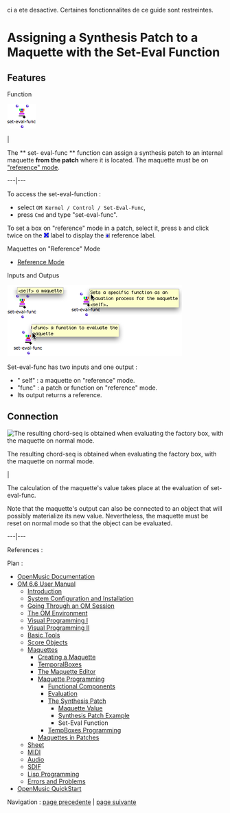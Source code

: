 ci a ete desactive. Certaines fonctionnalites de ce guide sont restreintes.

# Assigning a Synthesis Patch to a Maquette with the Set-Eval Function

## Features

Function

![](../res/seteval_icon.png)

|

The  ** set- eval-func ** function can assign a synthesis patch to an internal
maquette  **from the patch** where it is located. The maquette must be on
["reference" mode](RefMode).  
  
---|---  
  
To access the set-eval-function :

  * select `OM Kernel / Control / Set-Eval-Func`, 
  * press `Cmd` and type "set-eval-func".

To set a box on "reference" mode in a patch, select it, press `b` and click
twice on the ![](../res/cross_icon.png) label to display the
![](../res/ref_icon.png) reference label.

Maquettes on "Reference" Mode

  * [Reference Mode](Maquettes%20in%20Patches2)

Inputs and Outpus

![](../res/setevalfunc.png)

Set-eval-func has two inputs and one output :

  * " self" : a maquette on "reference" mode. 
  * "func" : a patch or function on "reference" mode.
  * Its output returns a reference.

## Connection

![The resulting chord-seq is obtained when evaluating the factory box, with
the maquette on normal mode.](../res/setevfun.png)

The resulting chord-seq is obtained when evaluating the factory box, with the
maquette on normal mode.

|

The calculation of the maquette's value takes place at the evaluation of set-
eval-func.

Note that the maquette's output can also be connected to an object that will
possibly materialize its new value. Nevertheless, the maquette must be reset
on normal mode so that the object can be evaluated.  
  
---|---  
  
References :

Plan :

  * [OpenMusic Documentation](OM-Documentation)
  * [OM 6.6 User Manual](OM-User-Manual)
    * [Introduction](00-Sommaire)
    * [System Configuration and Installation](Installation)
    * [Going Through an OM Session](Goingthrough)
    * [The OM Environment](Environment)
    * [Visual Programming I](BasicVisualProgramming)
    * [Visual Programming II](AdvancedVisualProgramming)
    * [Basic Tools](BasicObjects)
    * [Score Objects](ScoreObjects)
    * [Maquettes](Maquettes)
      * [Creating a Maquette](Maquette)
      * [TemporalBoxes](TemporalBoxes)
      * [The Maquette Editor](Editor)
      * [Maquette Programming](Programming%20Maquette)
        * [Functional Components](InputsOutputs)
        * [Evaluation](MaquetteEvaluation)
        * [The Synthesis Patch](Synthpatchprog)
          * [Maquette Value](Synthesispatch)
          * [Synthesis Patch Example](Synthpatchexample)
          * Set-Eval Function
        * [TempBoxes Programming](TempProgramming)
      * [Maquettes in Patches](Maquettes%20in%20Patches)
    * [Sheet](Sheet)
    * [MIDI](MIDI)
    * [Audio](Audio)
    * [SDIF](SDIF)
    * [Lisp Programming](Lisp)
    * [Errors and Problems](errors)
  * [OpenMusic QuickStart](QuickStart-Chapters)

Navigation : [page precedente](Synthpatchexample "page
précédente\(Synthesis Patch Example\)") | [page suivante](TempProgramming
"page suivante\(TempBoxes Programming\)")

